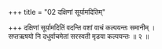 +++
title = "02 दक्षिणां सूर्यामदितिम्"

+++
दक्षिणां सूर्यामदितिं वदन्ति वशां वाचं कल्पयन्तः समानीम् ।  
सप्तऋषयो नि दधुर्वाचमेतां सरस्वती मृडया कल्पयन्तः ॥ २ ॥